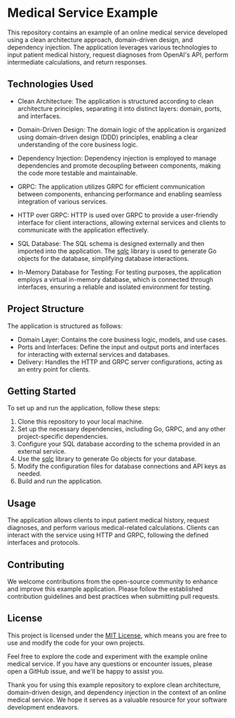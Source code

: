 # Medical Service Example

This repository contains an example of an online medical service developed using a clean architecture approach, domain-driven design, and dependency injection. The application leverages various technologies to input patient medical history, request diagnoses from OpenAI's API, perform intermediate calculations, and return responses.

## Technologies Used

- Clean Architecture: The application is structured according to clean architecture principles, separating it into distinct layers: domain, ports, and interfaces.

- Domain-Driven Design: The domain logic of the application is organized using domain-driven design (DDD) principles, enabling a clear understanding of the core business logic.

- Dependency Injection: Dependency injection is employed to manage dependencies and promote decoupling between components, making the code more testable and maintainable.

- GRPC: The application utilizes GRPC for efficient communication between components, enhancing performance and enabling seamless integration of various services.

- HTTP over GRPC: HTTP is used over GRPC to provide a user-friendly interface for client interactions, allowing external services and clients to communicate with the application effectively.

- SQL Database: The SQL schema is designed externally and then imported into the application. The [sqlc](https://github.com/kyleconroy/sqlc) library is used to generate Go objects for the database, simplifying database interactions.

- In-Memory Database for Testing: For testing purposes, the application employs a virtual in-memory database, which is connected through interfaces, ensuring a reliable and isolated environment for testing.

## Project Structure

The application is structured as follows:

- Domain Layer: Contains the core business logic, models, and use cases.
- Ports and Interfaces: Define the input and output ports and interfaces for interacting with external services and databases.
- Delivery: Handles the HTTP and GRPC server configurations, acting as an entry point for clients.

## Getting Started

To set up and run the application, follow these steps:

1. Clone this repository to your local machine.
2. Set up the necessary dependencies, including Go, GRPC, and any other project-specific dependencies.
3. Configure your SQL database according to the schema provided in an external service.
4. Use the [sqlc](https://github.com/kyleconroy/sqlc) library to generate Go objects for your database.
5. Modify the configuration files for database connections and API keys as needed.
6. Build and run the application.

## Usage

The application allows clients to input patient medical history, request diagnoses, and perform various medical-related calculations. Clients can interact with the service using HTTP and GRPC, following the defined interfaces and protocols.

## Contributing

We welcome contributions from the open-source community to enhance and improve this example application. Please follow the established contribution guidelines and best practices when submitting pull requests.

## License

This project is licensed under the [MIT License](LICENSE), which means you are free to use and modify the code for your own projects.

Feel free to explore the code and experiment with the example online medical service. If you have any questions or encounter issues, please open a GitHub issue, and we'll be happy to assist you.

Thank you for using this example repository to explore clean architecture, domain-driven design, and dependency injection in the context of an online medical service. We hope it serves as a valuable resource for your software development endeavors.
